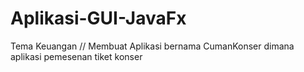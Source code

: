 # Aplikasi-GUI-JavaFx
Tema Keuangan // Membuat Aplikasi bernama CumanKonser dimana aplikasi pemesenan tiket konser
